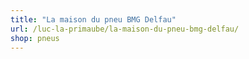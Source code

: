 ```yaml
---
title: "La maison du pneu BMG Delfau"
url: /luc-la-primaube/la-maison-du-pneu-bmg-delfau/
shop: pneus
---
```

